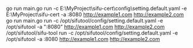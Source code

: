 go run main.go run -c E:\MyProject\sifu-cert\config\setting.default.yaml -e E:\MyProject\sifu-cert -a :8080 http://example1.com http://example2.com
go run main.go run -c /opt/sifutool/config/setting.default.yaml -e /opt/sifutool -a ":8080" http://example1.com http://example2.com
/opt/sifutool/sifu-tool run -c /opt/sifutool/config/setting.default.yaml -e /opt/sifutool -a :8080 http://example1.com http://example2.com